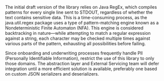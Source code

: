 The initial draft version of the library relies on Java RegEx, which compiles patterns for every single line sent to STDOUT, regardless of whether the text contains sensitive data. This is a time-consuming process, as the java.util.regex package uses a type of pattern-matching engine known as a Nondeterministic Finite Automaton (NFA). This engine is considered backtracking in nature—while attempting to match a regular expression against a string, each character may be checked multiple times against various parts of the pattern, exhausting all possibilities before failing.

Since onboarding and underwriting processes frequently handle PII (Personally Identifiable Information), restrict the use of this library to only those domains. The abstraction layer and External Servicing team will defer integration until a more efficient solution is available, preferably one based on custom JSON serializers and deserializers.